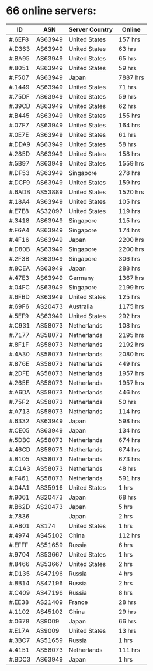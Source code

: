 # 66 online servers:

| ID | ASN | Server Country | Online |
| ------ | ------ | ------ | ------ |
| #.6EF8 | AS63949 | United States | 157 hrs |
| #.D363 | AS63949 | United States | 63 hrs |
| #.BA95 | AS63949 | United States | 65 hrs |
| #.8051 | AS63949 | United States | 59 hrs |
| #.F507 | AS63949 | Japan | 7887 hrs |
| #.1449 | AS63949 | United States | 71 hrs |
| #.75DF | AS63949 | United States | 59 hrs |
| #.39CD | AS63949 | United States | 62 hrs |
| #.B445 | AS63949 | United States | 155 hrs |
| #.07F7 | AS63949 | United States | 164 hrs |
| #.0E7E | AS63949 | United States | 61 hrs |
| #.DDA9 | AS63949 | United States | 58 hrs |
| #.285D | AS63949 | United States | 158 hrs |
| #.5B97 | AS63949 | United States | 1559 hrs |
| #.DF53 | AS63949 | Singapore | 278 hrs |
| #.DCF9 | AS63949 | United States | 159 hrs |
| #.6ADB | AS53889 | United States | 1520 hrs |
| #.18A4 | AS63949 | United States | 105 hrs |
| #.E7E8 | AS32097 | United States | 119 hrs |
| #.3418 | AS63949 | Singapore | 115 hrs |
| #.F6A4 | AS63949 | Singapore | 174 hrs |
| #.4F16 | AS63949 | Japan | 2200 hrs |
| #.D80B | AS63949 | Singapore | 2200 hrs |
| #.2F3B | AS63949 | Singapore | 306 hrs |
| #.8CEA | AS63949 | Japan | 288 hrs |
| #.47E3 | AS63949 | Germany | 1367 hrs |
| #.04FC | AS63949 | Singapore | 2199 hrs |
| #.6FBD | AS63949 | United States | 125 hrs |
| #.69F6 | AS20473 | Australia | 1175 hrs |
| #.5EF9 | AS63949 | United States | 292 hrs |
| #.C931 | AS58073 | Netherlands | 108 hrs |
| #.7177 | AS58073 | Netherlands | 2195 hrs |
| #.8F1F | AS58073 | Netherlands | 2192 hrs |
| #.4A30 | AS58073 | Netherlands | 2080 hrs |
| #.876E | AS58073 | Netherlands | 449 hrs |
| #.2DFE | AS58073 | Netherlands | 1957 hrs |
| #.265E | AS58073 | Netherlands | 1957 hrs |
| #.A6DA | AS58073 | Netherlands | 446 hrs |
| #.75F2 | AS58073 | Netherlands | 50 hrs |
| #.A713 | AS58073 | Netherlands | 114 hrs |
| #.6332 | AS63949 | Japan | 598 hrs |
| #.CE05 | AS63949 | Japan | 134 hrs |
| #.5DBC | AS58073 | Netherlands | 674 hrs |
| #.46CD | AS58073 | Netherlands | 674 hrs |
| #.B105 | AS58073 | Netherlands | 673 hrs |
| #.C1A3 | AS58073 | Netherlands | 48 hrs |
| #.F461 | AS58073 | Netherlands | 591 hrs |
| #.04A1 | AS35916 | United States | 1 hrs |
| #.9061 | AS20473 | Japan | 68 hrs |
| #.B62D | AS20473 | Japan | 5 hrs |
| #.7836 |  | Japan | 2 hrs |
| #.AB01 | AS174 | United States | 1 hrs |
| #.4974 | AS45102 | China | 112 hrs |
| #.EFFF | AS51659 | Russia | 6 hrs |
| #.9704 | AS53667 | United States | 1 hrs |
| #.8466 | AS53667 | United States | 2 hrs |
| #.D135 | AS47196 | Russia | 4 hrs |
| #.BB14 | AS47196 | Russia | 2 hrs |
| #.C409 | AS47196 | Russia | 8 hrs |
| #.EE38 | AS21409 | France | 28 hrs |
| #.1102 | AS45102 | China | 29 hrs |
| #.0678 | AS9009 | Japan | 66 hrs |
| #.E17A | AS9009 | United States | 13 hrs |
| #.3BC7 | AS51659 | Russia | 1 hrs |
| #.4151 | AS58073 | Netherlands | 111 hrs |
| #.BDC3 | AS63949 | Japan | 1 hrs |

